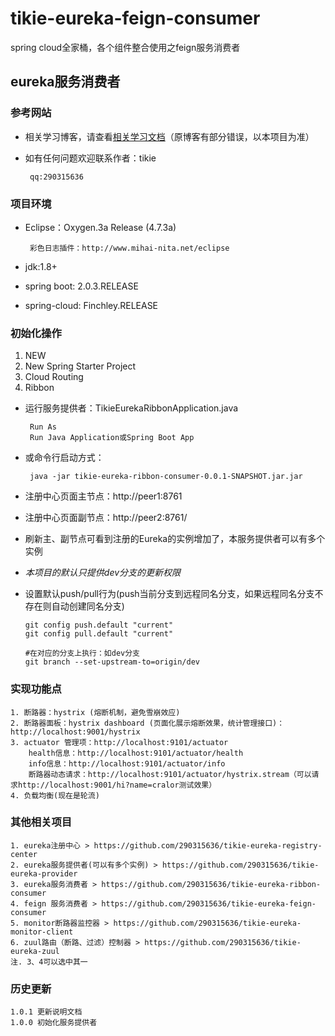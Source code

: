 # tikie-eureka-feign-consumer
spring cloud全家桶，各个组件整合使用之feign服务消费者

## eureka服务消费者

### 参考网站
 + 相关学习博客，请查看[相关学习文档](http://www.cnblogs.com/cralor/p/9228678.html "spring boot 2.0.3+spring cloud （Finchley）3、声明式调用Feign")（原博客有部分错误，以本项目为准）
 + 如有任何问题欢迎联系作者：tikie
 
        qq:290315636
    
### 项目环境
 - Eclipse：Oxygen.3a Release (4.7.3a)
 
        彩色日志插件：http://www.mihai-nita.net/eclipse
 - jdk:1.8+
 - spring boot: 2.0.3.RELEASE
 - spring-cloud: Finchley.RELEASE

### 初始化操作
 1. NEW
 2. New Spring Starter Project
 3. Cloud Routing
 4. Ribbon
 
 + 运行服务提供者：TikieEurekaRibbonApplication.java
    
        Run As
        Run Java Application或Spring Boot App
 + 或命令行启动方式：
 
        java -jar tikie-eureka-ribbon-consumer-0.0.1-SNAPSHOT.jar.jar
 + 注册中心页面主节点：http://peer1:8761
 + 注册中心页面副节点：http://peer2:8761/
 + 刷新主、副节点可看到注册的Eureka的实例增加了，本服务提供者可以有多个实例
 
 + *本项目的默认只提供dev分支的更新权限*
 
 + 设置默认push/pull行为(push当前分支到远程同名分支，如果远程同名分支不存在则自动创建同名分支)
    
       git config push.default "current"
       git config pull.default "current"
       
       #在对应的分支上执行：如dev分支
       git branch --set-upstream-to=origin/dev
 
### 实现功能点

    1. 断路器：hystrix (熔断机制，避免雪崩效应)
    2. 断路器面板：hystrix dashboard (页面化展示熔断效果，统计管理接口)：http://localhost:9001/hystrix
    3. actuator 管理项：http://localhost:9101/actuator
        health信息：http://localhost:9101/actuator/health
        info信息：http://localhost:9101/actuator/info
        断路器动态请求：http://localhost:9101/actuator/hystrix.stream（可以请求http://localhost:9001/hi?name=cralor测试效果）
    4. 负载均衡(现在是轮流)
 
### 其他相关项目
    1. eureka注册中心 > https://github.com/290315636/tikie-eureka-registry-center
    2. eureka服务提供者(可以有多个实例) > https://github.com/290315636/tikie-eureka-provider
    3. eureka服务消费者 > https://github.com/290315636/tikie-eureka-ribbon-consumer
    4. feign 服务消费者 > https://github.com/290315636/tikie-eureka-feign-consumer
    5. monitor断路器监控器 > https://github.com/290315636/tikie-eureka-monitor-client
    6. zuul路由（断路、过滤）控制器 > https://github.com/290315636/tikie-eureka-zuul
    注. 3、4可以选中其一
### 历史更新

    1.0.1 更新说明文档
    1.0.0 初始化服务提供者
